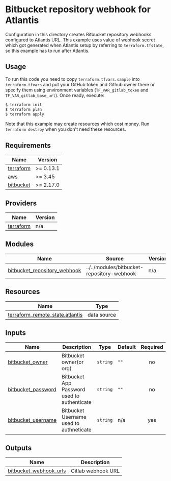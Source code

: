 # Bitbucket repository webhook for Atlantis

Configuration in this directory creates Bitbucket repository webhooks configured to Atlantis URL. This example uses value of webhook secret which got generated when Atlantis setup by referring to `terraform.tfstate`, so this example has to run after Atlantis.

## Usage

To run this code you need to copy `terraform.tfvars.sample` into `terraform.tfvars` and put your GitHub token and Github owner there or specify them using environment variables (`TF_VAR_gitlab_token` and `TF_VAR_gitlab_base_url`). Once ready, execute:

```bash
$ terraform init
$ terraform plan
$ terraform apply
```

Note that this example may create resources which cost money. Run `terraform destroy` when you don't need these resources.

<!-- BEGINNING OF PRE-COMMIT-TERRAFORM DOCS HOOK -->
## Requirements

| Name | Version |
|------|---------|
| <a name="requirement_terraform"></a> [terraform](#requirement\_terraform) | >= 0.13.1 |
| <a name="requirement_aws"></a> [aws](#requirement\_aws) | >= 3.45 |
| <a name="requirement_bitbucket"></a> [bitbucket](#requirement\_bitbucket) | >= 2.17.0 |

## Providers

| Name | Version |
|------|---------|
| <a name="provider_terraform"></a> [terraform](#provider\_terraform) | n/a |

## Modules

| Name | Source | Version |
|------|--------|---------|
| <a name="module_bitbucket_repository_webhook"></a> [bitbucket\_repository\_webhook](#module\_bitbucket\_repository\_webhook) | ../../modules/bitbucket-repository-webhook | n/a |

## Resources

| Name | Type |
|------|------|
| [terraform_remote_state.atlantis](https://registry.terraform.io/providers/hashicorp/terraform/latest/docs/data-sources/remote_state) | data source |

## Inputs

| Name | Description | Type | Default | Required |
|------|-------------|------|---------|:--------:|
| <a name="input_bitbucket_owner"></a> [bitbucket\_owner](#input\_bitbucket\_owner) | Bitbucket owner(or org) | `string` | `""` | no |
| <a name="input_bitbucket_password"></a> [bitbucket\_password](#input\_bitbucket\_password) | Bitbucket App Password used to authenticate | `string` | `""` | no |
| <a name="input_bitbucket_username"></a> [bitbucket\_username](#input\_bitbucket\_username) | Bitbucket Username used to authneticate | `string` | n/a | yes |

## Outputs

| Name | Description |
|------|-------------|
| <a name="output_bitbucket_webhook_urls"></a> [bitbucket\_webhook\_urls](#output\_bitbucket\_webhook\_urls) | Gitlab webhook URL |
<!-- END OF PRE-COMMIT-TERRAFORM DOCS HOOK -->
